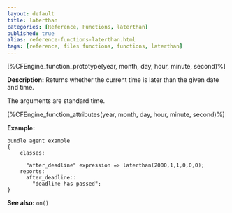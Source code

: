 ```yaml
---
layout: default
title: laterthan
categories: [Reference, Functions, laterthan]
published: true
alias: reference-functions-laterthan.html
tags: [reference, files functions, functions, laterthan]
---
```


[%CFEngine_function_prototype(year, month, day, hour, minute, second)%]

**Description:** Returns whether the current time is later than the given 
date and time.

The arguments are standard time.

[%CFEngine_function_attributes(year, month, day, hour, minute, second)%]

**Example:**

```cf3
bundle agent example
{
    classes:

      "after_deadline" expression => laterthan(2000,1,1,0,0,0);
    reports:
      after_deadline::
        "deadline has passed";
}
```

**See also:** `on()`
